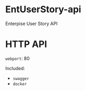 # EntUserStory-api
Enterpise User Story API


# HTTP API
`webport`: 80

Included:
* `swagger`
* `docker`
